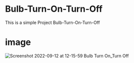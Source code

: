 # Bulb-Turn-On-Turn-Off

This is a simple Project Bulb-Turn-On-Turn-Off
# image
![Screenshot 2022-09-12 at 12-15-59 Bulb Turn On_Turn Off](https://user-images.githubusercontent.com/99502029/189589945-98a9b827-eecd-4877-b7cd-8ea78ef51981.png)
